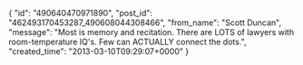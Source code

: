  {
   "id": "490640470971890",
   "post_id": "462493170453287_490608044308466",
   "from_name": "Scott Duncan",
   "message": "Most is memory and recitation. There are LOTS of lawyers  with room-temperature IQ's. Few can ACTUALLY connect the dots.",
   "created_time": "2013-03-10T09:29:07+0000"
 }
